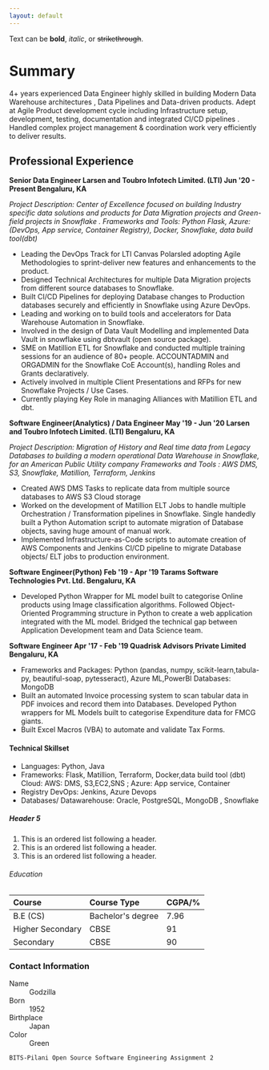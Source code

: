 ```yaml
---
layout: default
---
```


Text can be **bold**, _italic_, or ~~strikethrough~~.



# Summary

4+ years experienced Data Engineer highly skilled in building Modern Data Warehouse architectures , Data Pipelines and Data-driven products. Adept at Agile Product development cycle including Infrastructure setup, development, testing, documentation and integrated CI/CD pipelines . Handled complex project management & coordination work very efficiently to deliver results.

## Professional Experience

**Senior Data Engineer
Larsen and Toubro Infotech Limited. (LTI)
Jun '20 - Present Bengaluru, KA**
  
_Project Description: Center of Excellence focused on building Industry specific data solutions and products for Data Migration projects and Green-field projects in Snowflake .
Frameworks and Tools: Python Flask, Azure: (DevOps, App service, Container Registry), Docker, Snowflake, data build tool(dbt)_

* Leading the DevOps Track for LTI Canvas Polarsled adopting Agile Methodologies to sprint-deliver new features and enhancements to the product.
* Designed Technical Architectures for multiple Data Migration projects from different source databases to Snowflake.
* Built CI/CD Pipelines for deploying Database changes to Production databases securely and efficiently in Snowflake using Azure DevOps.
* Leading and working on to build tools and accelerators for Data Warehouse Automation in Snowflake.
* Involved in the design of Data Vault Modelling and implemented Data Vault in snowflake using dbtvault (open source package).
* SME on Matillion ETL for Snowflake and conducted multiple training sessions for an audience of 80+ people. ACCOUNTADMIN and ORGADMIN for the Snowflake CoE Account(s), handling Roles and Grants declaratively.
* Actively involved in multiple Client Presentations and RFPs for new Snowflake Projects / Use Cases.
* Currently playing Key Role in managing Alliances with Matillion ETL and dbt.


**Software Engineer(Analytics) / Data Engineer 
May '19 - Jun '20 Larsen and Toubro Infotech Limited. (LTI) Bengaluru, KA**

_Project Description: Migration of History and Real time data from Legacy Databases to building a modern operational Data Warehouse in Snowflake, for an American Public Utility company
Frameworks and Tools : AWS DMS, S3, Snowflake, Matillion, Terraform, Jenkins_

* Created AWS DMS Tasks to replicate data from multiple source databases to AWS S3 Cloud storage
* Worked on the development of Matillion ELT Jobs to handle multiple Orchestration / Transformation pipelines in Snowflake. Single handedly built a Python Automation script to automate migration of Database objects, saving huge amount of manual work.
* Implemented Infrastructure-as-Code scripts to automate creation of AWS Components and Jenkins CI/CD pipeline to migrate Database objects/ ELT jobs to production environment.

**Software Engineer(Python) 
Feb '19 - Apr '19 Tarams Software Technologies Pvt. Ltd. Bengaluru, KA**

* Developed Python Wrapper for ML model built to categorise Online products using Image classification algorithms. Followed Object-Oriented Programming structure in Python to create a web application integrated with the ML model. Bridged the technical gap between Application Development team and Data Science team.


**Software Engineer 
Apr '17 - Feb '19 Quadrisk Advisors Private Limited Bengaluru, KA**

* Frameworks and Packages: Python (pandas, numpy, scikit-learn,tabula-py, beautiful-soap, pytesseract), Azure ML,PowerBI Databases: MongoDB
* Built an automated Invoice processing system to scan tabular data in PDF invoices and record them into Databases. Developed Python wrappers for ML Models built to categorise Expenditure data for FMCG giants.
* Built Excel Macros (VBA) to automate and validate Tax Forms.




#### Technical Skillset

*   Languages: Python, Java
*   Frameworks: Flask, Matillion, Terraform, Docker,data build tool (dbt) Cloud: AWS: DMS, S3,EC2,SNS ; Azure: App service, Container
*   Registry DevOps: Jenkins, Azure Devops
*   Databases/ Datawarehouse: Oracle, PostgreSQL, MongoDB , Snowflake


##### Header 5

1.  This is an ordered list following a header.
2.  This is an ordered list following a header.
3.  This is an ordered list following a header.

###### Education

| Course       | Course Type   | CGPA/%|
|:-------------|:------------------|:------|
| B.E (CS)     | Bachelor's degree   | 7.96  |
| Higher Secondary| CBSE  | 91  |
| Secondary          | CBSE      | 90   |



### Contact Information

<dl>
<dt>Name</dt>
<dd>Godzilla</dd>
<dt>Born</dt>
<dd>1952</dd>
<dt>Birthplace</dt>
<dd>Japan</dd>
<dt>Color</dt>
<dd>Green</dd>
</dl>


```
BITS-Pilani Open Source Software Engineering Assignment 2
```
